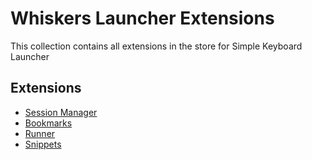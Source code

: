 # Whiskers Launcher Extensions
This collection contains all extensions in the store for Simple Keyboard Launcher
## Extensions
- [Session Manager](https://github.com/lighttigerXIV/whiskers-launcher-session-manager-extension)
- [Bookmarks](https://github.com/lighttigerXIV/whiskers-launcher-bookmarks-extension)
- [Runner](https://github.com/lighttigerXIV/whiskers-launcher-runner-extension)
- [Snippets](https://github.com/lighttigerXIV/whiskers-launcher-snippets-extension)
